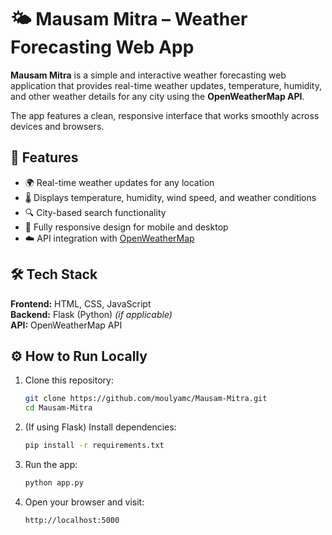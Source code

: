 # 🌤️ Mausam Mitra – Weather Forecasting Web App

**Mausam Mitra** is a simple and interactive weather forecasting web application that provides real-time weather updates, temperature, humidity, and other weather details for any city using the **OpenWeatherMap API**.  

The app features a clean, responsive interface that works smoothly across devices and browsers.

## 🚀 Features

- 🌍 Real-time weather updates for any location  
- 🌡️ Displays temperature, humidity, wind speed, and weather conditions  
- 🔍 City-based search functionality  
- 📱 Fully responsive design for mobile and desktop  
- ☁️ API integration with [OpenWeatherMap](https://openweathermap.org/api)

## 🛠️ Tech Stack

**Frontend:** HTML, CSS, JavaScript  
**Backend:** Flask (Python) *(if applicable)*  
**API:** OpenWeatherMap API  

## ⚙️ How to Run Locally

1. Clone this repository:
   ```bash
   git clone https://github.com/moulyamc/Mausam-Mitra.git
   cd Mausam-Mitra
2. (If using Flask) Install dependencies:
    ```bash
    pip install -r requirements.txt
    ```
3. Run the app:
   ```bash
   python app.py
   ```
4. Open your browser and visit:
   ```bash
   http://localhost:5000
   ```
